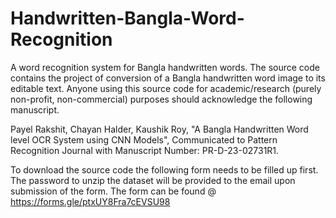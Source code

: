 # Handwritten-Bangla-Word-Recognition
A word recognition system for Bangla handwritten words. The source code contains the project of conversion of a Bangla handwritten word image to its editable text. Anyone using this source code for academic/research (purely non-profit, non-commercial) purposes should acknowledge the following manuscript.

Payel Rakshit, Chayan Halder, Kaushik Roy, "A Bangla Handwritten Word level OCR System using CNN Models", Communicated to Pattern Recognition Journal with Manuscript Number: PR-D-23-02731R1.

To download the source code the following form needs to be filled up first. The password to unzip the dataset will be provided to the email upon submission of the form. The form can be found @ https://forms.gle/ptxUY8Fra7cEVSU98
